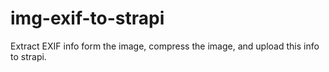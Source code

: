 # img-exif-to-strapi
Extract EXIF info form the image, compress the image, and upload this info to strapi.

